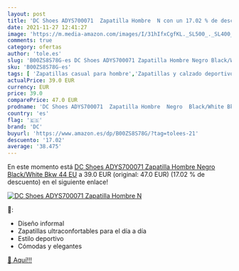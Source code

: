```yaml
---
layout: post
title: 'DC Shoes ADYS700071  Zapatilla Hombre  N con un 17.02 % de descuento'
date: 2021-11-27 12:41:27
image: 'https://m.media-amazon.com/images/I/31hIfxCgfKL._SL500_._SL400_.jpg'
comments: true
category: ofertas
author: 'tole.es'
slug: 'B00ZS8S78G-es DC Shoes ADYS700071 Zapatilla Hombre Negro Black/White Bkw...'
sku: 'B00ZS8S78G-es'
tags: [ 'Zapatillas casual para hombre','Zapatillas y calzado deportivo para hombre','Zapatos','Zapatos para hombre','Zapatos y complementos','dc','zapatilla', ]
actualPrice: 39.0 EUR
currency: EUR
price: 39.0
comparePrice: 47.0 EUR
prodname: 'DC Shoes ADYS700071  Zapatilla Hombre  Negro  Black/White Bkw   44 EU'
country: 'es'
flag: '🇪🇸'
brand: 'DC'
buyurl: 'https://www.amazon.es/dp/B00ZS8S78G/?tag=tolees-21'
descuento: '17.02'
average: '38.475'
---
```


En este momento está [DC Shoes ADYS700071  Zapatilla Hombre  Negro  Black/White Bkw   44 EU](https://www.amazon.es/dp/B00ZS8S78G/?tag=tolees-21) a 39.0 EUR (original: 47.0 EUR) (17.02 %  de descuento) en el siguiente enlace!

[![DC Shoes ADYS700071  Zapatilla Hombre  N](https://m.media-amazon.com/images/I/31hIfxCgfKL._SL500_._SL400_.jpg)](https://www.amazon.es/dp/B00ZS8S78G/?tag=tolees-21)

🔎:

- Diseño informal
- Zapatillas ultraconfortables para el día a día
- Estilo deportivo
- Cómodas y elegantes

[🛒 Aquí!!!](https://www.amazon.es/dp/B00ZS8S78G/?tag=tolees-21)

